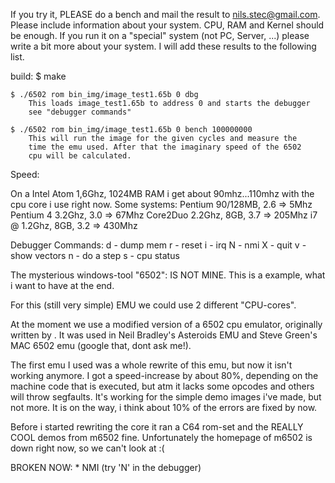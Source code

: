 If you try it, PLEASE do a bench and mail the result to <nils.stec@gmail.com>.
Please include information about your system. CPU, RAM and Kernel should be
enough. If you run it on a "special" system (not PC, Server, ...) please 
write a bit more about your system. I will add these results to the following
list.

build:
	$ make

	$ ./6502 rom bin_img/image_test1.65b 0 dbg
		This loads image_test1.65b to address 0 and starts the debugger
		see "debugger commands"

	$ ./6502 rom bin_img/image_test1.65b 0 bench 100000000
		This will run the image for the given cycles and measure the 
		time the emu used. After that the imaginary speed of the 6502
		cpu will be calculated.

Speed:

On a Intel Atom 1,6Ghz, 1024MB RAM i get about 90mhz...110mhz
with the cpu core i use right now. 
Some systems:
Pentium 90/128MB, 2.6 => 5Mhz
Pentium 4 3.2Ghz, 3.0 => 67Mhz
Core2Duo 2.2Ghz, 8GB, 3.7 => 205Mhz
i7 @ 1.2Ghz, 8GB, 3.2 => 430Mhz

Debugger Commands:
d - dump mem
r - reset
i - irq
N - nmi
X - quit
v - show vectors
n - do a step
s - cpu status

The mysterious windows-tool "6502":
	IS NOT MINE. This is a example, what i want to have at the end.

For this (still very simple) EMU we could use 2 different "CPU-cores".

At the moment we use a modified version of a 6502 cpu emulator, originally 
written by <unknown>. It was used in Neil Bradley's Asteroids EMU and Steve
Green's MAC 6502 emu (google that, dont ask me!).

The first emu I used was a whole rewrite of this emu, but now it isn't working
anymore. I got a speed-increase by about 80%, depending on the machine code 
that is executed, but atm it lacks some opcodes and others will throw 
segfaults. It's working for the simple demo images i've made, but not more. 
It is on the way, i think about 10% of the errors are fixed by now. 

Before i started rewriting the core it ran a C64 rom-set and the REALLY COOL 
demos from m6502 fine. Unfortunately the homepage of m6502 is down right now,
so we can't look at :(

BROKEN NOW:	* NMI (try 'N' in the debugger)

